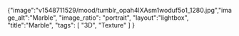 {"image":"v1548711529/mood/tumblr_opah4lXAsm1woduf5o1_1280.jpg","image_alt":"Marble",
"image_ratio": "portrait",
"layout":"lightbox",
"title":"Marble",
 "tags": [
  "3D",
  "Texture"
 ]
}